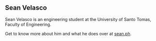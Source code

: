 ## Sean Velasco

Sean Velasco is an engineering student at the University of Santo Tomas, Faculty of Engineering.

Get to know more about him and what he does over at [sean.ph](https://sean.ph).
